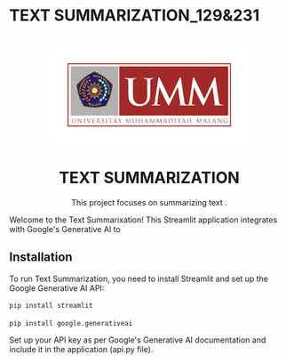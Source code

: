 # TEXT SUMMARIZATION_129&231
<!-- PROJECT LOGO -->
<br />
<div align="center">
    <img src="logo leta.png" alt="Logo" width="360" height="180">

<h1 align="center">TEXT SUMMARIZATION</h1>
  <p align="center">
    This project focuses on summarizing text .
  </p>
</div>

Welcome to the Text Summarixation! This Streamlit application integrates with Google's Generative AI to 


## Installation
To run Text Summarization, you need to install Streamlit and set up the Google Generative AI API:

    pip install streamlit

    pip install google.generativeai

Set up your API key as per Google's Generative AI documentation and include it in the application (api.py file).



